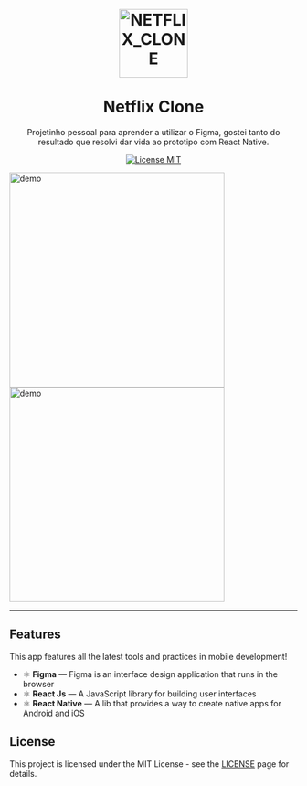 <h1 align="center">
<br>
  <img src="https://upload.wikimedia.org/wikipedia/commons/thumb/6/69/Netflix_logo.svg/1024px-Netflix_logo.svg.png" alt="NETFLIX_CLONE" width="120">
<br>
<br>
Netflix Clone
</h1>

<p align="center">Projetinho pessoal para aprender a utilizar o Figma, gostei tanto do resultado que resolvi dar vida ao prototipo com React Native.</p>

<p align="center">
  <a href="https://opensource.org/licenses/MIT">
    <img src="https://img.shields.io/badge/License-MIT-blue.svg" alt="License MIT">
  </a>
</p>

[//]: # (Add your gifs/images here:)
<div>
    <img src="https://media-exp1.licdn.com/dms/image/C4E12AQHemLsl1e9mKA/article-inline_image-shrink_1000_1488/0?e=1585785600&v=beta&t=3sMkyXbOAurxnQd_VqOGsLpJP2Sq8Q1_6L30xqlKAWU" alt="demo" align="center" height="376">
  <img src="https://media-exp1.licdn.com/dms/image/C4E12AQFqHKNoKIm8rA/article-inline_image-shrink_1500_2232/0?e=1585785600&v=beta&t=rwm_UwlR9jhOY1NhBAzGMUD5BXXeQgleym0k3MnbKCI" alt="demo" align="center" height="376">
</div>

<hr />

## Features
[//]: # (Add the features of your project here:)
This app features all the latest tools and practices in mobile development!

- ⚛️ **Figma** — Figma is an interface design application that runs in the browser
- ⚛️ **React Js** — A JavaScript library for building user interfaces
- ⚛️ **React Native** — A lib that provides a way to create native apps for Android and iOS

## License

This project is licensed under the MIT License - see the [LICENSE](https://opensource.org/licenses/MIT) page for details.
